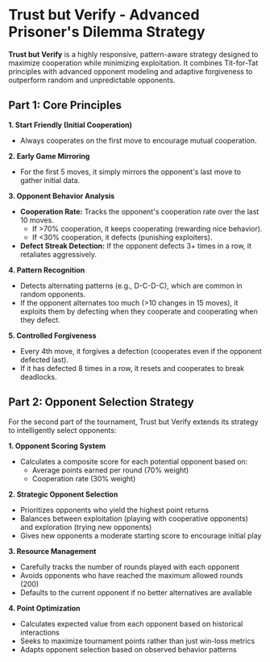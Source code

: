 # Trust but Verify - Advanced Prisoner's Dilemma Strategy

**Trust but Verify** is a highly responsive, pattern-aware strategy designed to maximize cooperation while minimizing exploitation. It combines Tit-for-Tat principles with advanced opponent modeling and adaptive forgiveness to outperform random and unpredictable opponents.

## Part 1: Core Principles

**1. Start Friendly (Initial Cooperation)**
+ Always cooperates on the first move to encourage mutual cooperation.

**2. Early Game Mirroring**
+ For the first 5 moves, it simply mirrors the opponent's last move to gather initial data.

**3. Opponent Behavior Analysis**
+ **Cooperation Rate:** Tracks the opponent's cooperation rate over the last 10 moves.
  + If >70% cooperation, it keeps cooperating (rewarding nice behavior).
  + If <30% cooperation, it defects (punishing exploiters).
+ **Defect Streak Detection:** If the opponent defects 3+ times in a row, it retaliates aggressively.

**4. Pattern Recognition**
+ Detects alternating patterns (e.g., D-C-D-C), which are common in random opponents.
+ If the opponent alternates too much (>10 changes in 15 moves), it exploits them by defecting when they cooperate and cooperating when they defect.

**5. Controlled Forgiveness**
+ Every 4th move, it forgives a defection (cooperates even if the opponent defected last).
+ If it has defected 8 times in a row, it resets and cooperates to break deadlocks.

## Part 2: Opponent Selection Strategy

For the second part of the tournament, Trust but Verify extends its strategy to intelligently select opponents:

**1. Opponent Scoring System**
+ Calculates a composite score for each potential opponent based on:
  + Average points earned per round (70% weight)
  + Cooperation rate (30% weight)

**2. Strategic Opponent Selection**
+ Prioritizes opponents who yield the highest point returns
+ Balances between exploitation (playing with cooperative opponents) and exploration (trying new opponents)
+ Gives new opponents a moderate starting score to encourage initial play

**3. Resource Management**
+ Carefully tracks the number of rounds played with each opponent
+ Avoids opponents who have reached the maximum allowed rounds (200)
+ Defaults to the current opponent if no better alternatives are available

**4. Point Optimization**
+ Calculates expected value from each opponent based on historical interactions
+ Seeks to maximize tournament points rather than just win-loss metrics
+ Adapts opponent selection based on observed behavior patterns